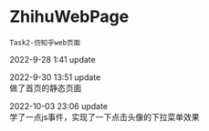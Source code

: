 # ZhihuWebPage
`Task2-仿知乎web页面`  

2022-9-28 1:41 update  

2022-9-30 13:51 update  
做了首页的静态页面

2022-10-03 23:06 update  
学了一点js事件，实现了一下点击头像的下拉菜单效果
